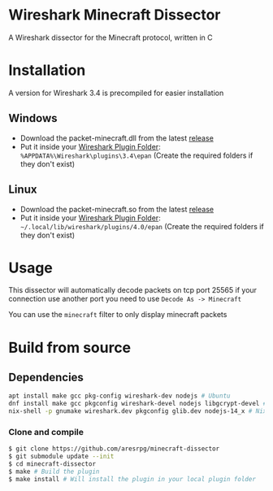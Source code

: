 # Wireshark Minecraft Dissector

A Wireshark dissector for the Minecraft protocol, written in C

# Installation

A version for Wireshark 3.4 is precompiled for easier installation

## Windows

- Download the packet-minecraft.dll from the latest [release](https://github.com/aresrpg/minecraft-dissector/releases/latest)
- Put it inside your [Wireshark Plugin Folder](https://www.wireshark.org/docs/wsug_html_chunked/ChPluginFolders.html): `%APPDATA%\Wireshark\plugins\3.4\epan` (Create the required folders if they don't exist)

## Linux

- Download the packet-minecraft.so from the latest [release](https://github.com/aresrpg/minecraft-dissector/releases/latest)
- Put it inside your [Wireshark Plugin Folder](https://www.wireshark.org/docs/wsug_html_chunked/ChPluginFolders.html): `~/.local/lib/wireshark/plugins/4.0/epan` (Create the required folders if they don't exist)

# Usage

This dissector will automatically decode packets on tcp port 25565 if your connection use another port you need to use `Decode As -> Minecraft`

You can use the `minecraft` filter to only display minecraft packets

# Build from source

## Dependencies

```bash
apt install make gcc pkg-config wireshark-dev nodejs # Ubuntu
dnf install make gcc pkgconfig wireshark-devel nodejs libgcrypt-devel # Fedora
nix-shell -p gnumake wireshark.dev pkgconfig glib.dev nodejs-14_x # Nixos
```

### Clone and compile

```bash
$ git clone https://github.com/aresrpg/minecraft-dissector
$ git submodule update --init
$ cd minecraft-dissector
$ make # Build the plugin
$ make install # Will install the plugin in your local plugin folder
```
